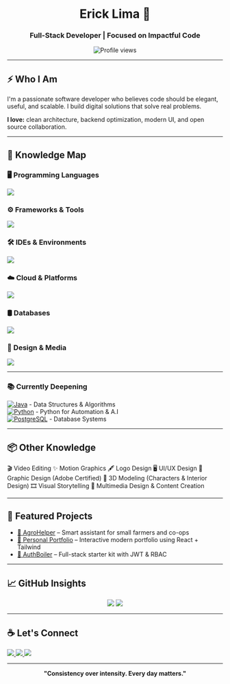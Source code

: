 <h1 align="center">Erick Lima 🚀</h1>
<h3 align="center">Full-Stack Developer | Focused on Impactful Code</h3>

<p align="center">
  <img src="https://komarev.com/ghpvc/?username=ErickLima&label=Profile%20Views&color=0e75b6&style=flat" alt="Profile views" />
</p>

---

## ⚡ Who I Am

I'm a passionate software developer who believes code should be elegant, useful, and scalable. I build digital solutions that solve real problems.

**I love:** clean architecture, backend optimization, modern UI, and open source collaboration.

---

## 🧠 Knowledge Map

### 🖥️ Programming Languages

<p align="left">
  <img src="https://skills.syvixor.com/api/icons?i=c,java,python,html,css,javascript" />
</p>

### ⚙️ Frameworks & Tools

<p align="left">
  <img src="https://skills.syvixor.com/api/icons?i=github,figma,canva" />
</p>

### 🛠️ IDEs & Environments

<p align="left">
  <img src="https://skills.syvixor.com/api/icons?i=visualstudiocode,eclipseide" />
</p>

### ☁️ Cloud & Platforms

<p align="left">
  <img src="https://skills.syvixor.com/api/icons?i=azure,amazonwebservices,windows" />
</p>

### 🛢️ Databases

<p align="left">
  <img src="https://skills.syvixor.com/api/icons?i=postgresql,mysql,mongodb,dbeaver" />
</p>

### 🎨 Design & Media

<p align="left">
  <img src="https://skills.syvixor.com/api/icons?i=adobeaftereffects,adobephotoshop,adobeaudition,adobeillustrator,adobeindesign,adobelightroom,adobepremierepro,adobexd,blender" />
</p>

---

### 📚 Currently Deepening

[![Java](https://skills.syvixor.com/api/icons?i=java)](https://www.java.com) - Data Structures & Algorithms   
[![Python](https://skills.syvixor.com/api/icons?i=python)](https://www.python.org) - Python for Automation & A.I  
[![PostgreSQL](https://skills.syvixor.com/api/icons?i=postgresql)](https://www.postgresql.org) - Database Systems  

---

## 📦 Other Knowledge

🎬 Video Editing
✨ Motion Graphics
🖋️ Logo Design
🖥️ UI/UX Design
🎨 Graphic Design (Adobe Certified)
🧊 3D Modeling (Characters & Interior Design)
🎞️ Visual Storytelling
🧰 Multimedia Design & Content Creation

---

## 📂 Featured Projects

- [🧠 AgroHelper](https://github.com/ErickLima/AgroHelper) – Smart assistant for small farmers and co-ops
- [📱 Personal Portfolio](https://github.com/ErickLima/portfolio) – Interactive modern portfolio using React + Tailwind
- [🔐 AuthBoiler](https://github.com/ErickLima/AuthBoiler) – Full-stack starter kit with JWT & RBAC

---

## 📈 GitHub Insights

<p align="center">
  <img src="https://github-readme-stats.vercel.app/api?username=ErickLima&show_icons=true&theme=transparent" />
  <img src="https://github-readme-stats.vercel.app/api/top-langs/?username=ErickLima&layout=compact&theme=transparent" />
</p>


---


## ☕ Let's Connect

<p>
  <a href="https://www.linkedin.com/in/seu-linkedin" target="_blank">
    <img src="https://img.shields.io/badge/LinkedIn-0077B5?style=flat&logo=linkedin&logoColor=white" />
  </a>
  <a href="https://twitter.com/seu-twitter" target="_blank">
    <img src="https://img.shields.io/badge/Twitter-1DA1F2?style=flat&logo=twitter&logoColor=white" />
  </a>
  <a href="mailto:seu@email.com" target="_blank">
    <img src="https://img.shields.io/badge/Email-D14836?style=flat&logo=gmail&logoColor=white" />
  </a>
</p>

---

<p align="center">
  <strong>"Consistency over intensity. Every day matters."</strong>
</p>

